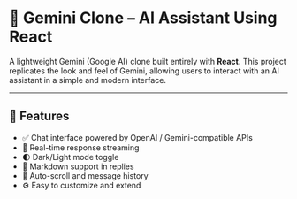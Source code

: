 # 🔮 Gemini Clone – AI Assistant Using React

A lightweight Gemini (Google AI) clone built entirely with **React**. This project replicates the look and feel of Gemini, allowing users to interact with an AI assistant in a simple and modern interface.

---

## 🚀 Features

- ✅ Chat interface powered by OpenAI / Gemini-compatible APIs  
- 💬 Real-time response streaming  
- 🌓 Dark/Light mode toggle  
- 📄 Markdown support in replies  
- 🔄 Auto-scroll and message history  
- ⚙️ Easy to customize and extend
